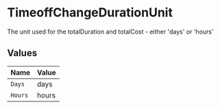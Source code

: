 # TimeoffChangeDurationUnit

The unit used for the totalDuration and totalCost - either 'days' or 'hours'


## Values

| Name    | Value   |
| ------- | ------- |
| `Days`  | days    |
| `Hours` | hours   |